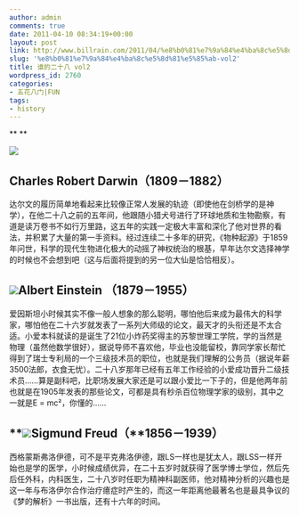 ```yaml
---
author: admin
comments: true
date: 2011-04-10 08:34:19+00:00
layout: post
link: http://www.billrain.com/2011/04/%e8%b0%81%e7%9a%84%e4%ba%8c%e5%8d%81%e5%85%ab-vol2/
slug: '%e8%b0%81%e7%9a%84%e4%ba%8c%e5%8d%81%e5%85%ab-vol2'
title: 谁的二十八 vol2
wordpress_id: 2760
categories:
- 五花八门|FUN
tags:
- history
---
```


**
**

[![]({{site.baseurl}}/assets/images/blog/397px-Charles_Darwin_by_G._Richmond-150x150.jpg)](http://www.billrain.com/2011/04/%e8%b0%81%e7%9a%84%e4%ba%8c%e5%8d%81%e5%85%ab-vol2/397px-charles_darwin_by_g-_richmond/)


## Charles Robert Darwin（1809－1882）


达尔文的履历简单地看起来比较像正常人发展的轨迹（即使他在剑桥学的是神学），在他二十八之前的五年间，他跟随小猎犬号进行了环球地质和生物勘察，有道是读万卷书不如行万里路，这五年的实践一定极大丰富和深化了他对世界的看法，并积累了大量的第一手资料。经过连续二十多年的研究，《物种起源》于1859年问世，科学的现代生物进化极大的动摇了神权统治的根基，早年达尔文选择神学的时候也不会想到吧（这与后面将提到的另一位大仙是恰恰相反）。




## [![]({{site.baseurl}}/assets/images/blog/20100529182758337096-150x150.jpg)](http://www.billrain.com/2011/04/%e8%b0%81%e7%9a%84%e4%ba%8c%e5%8d%81%e5%85%ab-vol2/attachment/20100529182758337096/)Albert Einstein （1879－1955）


爱因斯坦小时候其实不像一般人想象的那么聪明，哪怕他后来成为最伟大的科学家，哪怕他在二十六岁就发表了一系列大师级的论文，最天才的头衔还是不太合适。小爱本科就读的是诞生了21位小炸药奖得主的苏黎世理工学院，学的当然是物理（虽然他数学很好），据说导师不喜欢他，毕业也没能留校，靠同学家长帮忙得到了瑞士专利局的一个三级技术员的职位，也就是我们理解的公务员（据说年薪3500法郎，衣食无忧）。二十八岁那年已经有五年工作经验的小爱成功晋升二级技术员……算是副科吧，比职场发展大家还是可以跟小爱比一下子的，但是他两年前也就是在1905年发表的那些论文，可都是具有秒杀百位物理学家的级别，其中之一就是E = mc²[](http://zh.wikipedia.org/wiki/%E8%B4%A8%E8%83%BD%E7%AD%89%E4%BB%B7)，你懂的……


## **[![]({{site.baseurl}}/assets/images/blog/0828_442590-150x150.jpg)](http://www.billrain.com/2011/04/%e8%b0%81%e7%9a%84%e4%ba%8c%e5%8d%81%e5%85%ab-vol2/0828_442590/)Sigmund Freud（**1856－1939）


西格蒙斯弗洛伊德，可不是平克弗洛伊德，跟LS一样也是犹太人，跟LSS一样开始也是学的医学，小时候成绩优异，在二十五岁时就获得了医学博士学位，然后先后任外科，内科医生，二十八岁时任职为精神科副医师，他对精神分析的兴趣也是这一年与布洛伊尔合作治疗癔症时产生的，而这一年距离他最著名也是最具争议的《梦的解析》一书出版，还有十六年的时间。
